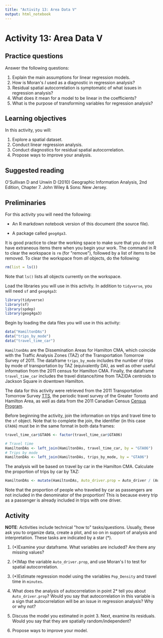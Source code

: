 ```yaml
---
title: "Activity 13: Area Data V"
output: html_notebook
---
```


# Activity 13: Area Data V

## Practice questions

Answer the following questions:

1. Explain the main assumptions for linear regression models.
2. How is Moran's $I$ used as a diagnostic in regression analysis?
3. Residual spatial autocorrelation is symptomatic of what issues in regression analysis?
4. What does it mean for a model to be linear in the coefficients?
5. What is the purpose of transforming variables for regression analysis?

## Learning objectives

In this activity, you will:

1. Explore a spatial dataset.
2. Conduct linear regression analysis.
3. Conduct diagnostics for residual spatial autocorrelation.
4. Propose ways to improve your analysis.

## Suggested reading

O'Sullivan D and Unwin D (2010) Geographic Information Analysis, 2nd Edition, Chapter 7. John Wiley & Sons: New Jersey. 

## Preliminaries

For this activity you will need the following:

* An R markdown notebook version of this document (the source file).

* A package called `geog4ga3`.

It is good practice to clear the working space to make sure that you do not have extraneous items there when you begin your work. The command in R to clear the workspace is `rm` (for "remove"), followed by a list of items to be removed. To clear the workspace from _all_ objects, do the following:

```r
rm(list = ls())
```

Note that `ls()` lists all objects currently on the workspace.

Load the libraries you will use in this activity. In addition to `tidyverse`, you will need `sf` and `geog4ga3`:

```r
library(tidyverse)
library(sf)
library(spdep)
library(geog4ga3)
```

Begin by loading the data files you will use in this activity:

```r
data("HamiltonDAs")
data("trips_by_mode")
data("travel_time_car")
```

`HamiltonDAs` are the Dissemination Areas for Hamilton CMA, which coincide with the Traffic Analysis Zones (TAZ) of the Transportation Tomorrow Survey of 2011. The dataframe `trips_by_mode` includes the number of trips by mode of transportation by TAZ (equivalently DA), as well as other useful information from the 2011 census for Hamilton CMA. Finally, the dataframe `travel_time_car` includes the travel distance/time from TAZ/DA centroids to Jackson Square in downtown Hamilton.

The data for this activity were retrieved from the 2011 Transportation Tomorrow Survey [TTS](http://www.transportationtomorrow.on.ca/), the periodic travel survey of the Greater Toronto and Hamilton Area, as well as data from the 2011 Canadian Census [Census Program](http://www12.statcan.gc.ca/census-recensement/index-eng.cfm).

Before beginning the activity, join the information on trips and travel time to the `sf` object. Note that to complete the join, the identifier (in this case `GTA06`) must be in the same format in both data frames:

```r
travel_time_car$GTA06 <- factor(travel_time_car$GTA06)

# Travel time
HamiltonDAs <- left_join(HamiltonDAs, travel_time_car, by = "GTA06")
# Trips by mode
HamiltonDAs <- left_join(HamiltonDAs, trips_by_mode, by = "GTA06")
```

The analysis will be based on travel by car in the Hamilton CMA. Calculate the proportion of trips by car by TAZ:

```r
HamiltonDAs <- mutate(HamiltonDAs, Auto_driver.prop = Auto_driver / (Auto_driver + Cycle + Walk))
```

Note that the proportion of people who traveled by car as passengers are not included in the denominator of the proportion! This is because every trip as a passenger is already included in trips with one driver.

## Activity

**NOTE**: Activities include technical "how to" tasks/questions. Usually, these ask you to organize data, create a plot, and so on in support of analysis and interpretation. These tasks are indicated by a star (*).

1. (*)Examine your dataframe. What variables are included? Are there any missing values?

2. (*)Map the variable `Auto_driver.prop`, and use Moran's I to test for spatial autocorrelation. 

3. (*)Estimate regression model using the variables `Pop_Density` and travel time in `minutes`.

4. What does the analysis of autocorrelation in point 2* tell you about `Auto_driver.prop`? Would you say that autocorrelation in this variable is a sign that autocorrelation will be an issue in regression analysis? Why or why not?

5. Discuss the model you estimated in point 3. Next, examine its residuals. Would you say that they are spatially random/independent?

6. Propose ways to improve your model.
